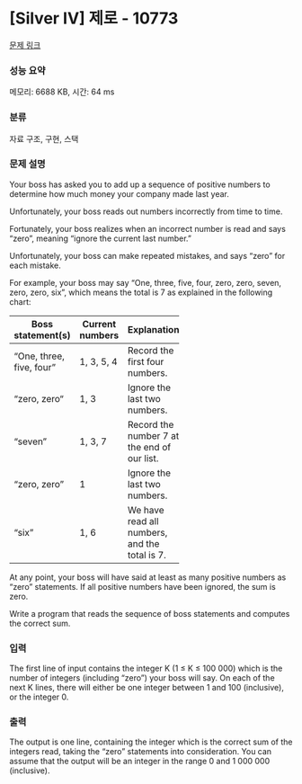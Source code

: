 # [Silver IV] 제로 - 10773 

[문제 링크](https://www.acmicpc.net/problem/10773) 

### 성능 요약

메모리: 6688 KB, 시간: 64 ms

### 분류

자료 구조, 구현, 스택

### 문제 설명

<p>Your boss has asked you to add up a sequence of positive numbers to determine how much money your company made last year.</p>

<p>Unfortunately, your boss reads out numbers incorrectly from time to time.</p>

<p>Fortunately, your boss realizes when an incorrect number is read and says “zero”, meaning “ignore the current last number.”</p>

<p>Unfortunately, your boss can make repeated mistakes, and says “zero” for each mistake.</p>

<p>For example, your boss may say “One, three, five, four, zero, zero, seven, zero, zero, six”, which means the total is 7 as explained in the following chart:</p>

<table class="table table-bordered" style="width:60%">
	<thead>
		<tr>
			<th>Boss statement(s)</th>
			<th>Current numbers</th>
			<th>Explanation</th>
		</tr>
	</thead>
	<tbody>
		<tr>
			<td>“One, three, five, four”</td>
			<td>1, 3, 5, 4</td>
			<td>Record the first four numbers.</td>
		</tr>
		<tr>
			<td>“zero, zero“</td>
			<td>1, 3</td>
			<td>Ignore the last two numbers.</td>
		</tr>
		<tr>
			<td>“seven”</td>
			<td>1, 3, 7</td>
			<td>Record the number 7 at the end of our list.</td>
		</tr>
		<tr>
			<td>“zero, zero”</td>
			<td>1</td>
			<td>Ignore the last two numbers.</td>
		</tr>
		<tr>
			<td>“six”</td>
			<td>1, 6</td>
			<td>We have read all numbers, and the total is 7.</td>
		</tr>
	</tbody>
</table>

<p>At any point, your boss will have said at least as many positive numbers as “zero” statements. If all positive numbers have been ignored, the sum is zero.</p>

<p>Write a program that reads the sequence of boss statements and computes the correct sum.</p>

### 입력 

 <p>The first line of input contains the integer K (1 ≤ K ≤ 100 000) which is the number of integers (including “zero”) your boss will say. On each of the next K lines, there will either be one integer between 1 and 100 (inclusive), or the integer 0.</p>

### 출력 

 <p>The output is one line, containing the integer which is the correct sum of the integers read, taking the “zero” statements into consideration. You can assume that the output will be an integer in the range 0 and 1 000 000 (inclusive).</p>

